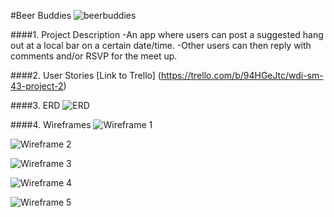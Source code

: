 #Beer Buddies
![beerbuddies](http://topwines.ro/wp-content/uploads/2016/04/o-BEER-CHEERS-facebook.jpg)

####1. Project Description
-An app where users can post a suggested hang out at a local bar on a certain date/time.
-Other users can then reply with comments and/or RSVP for the meet up.

####2. User Stories
[Link to Trello] (https://trello.com/b/94HGeJtc/wdi-sm-43-project-2)

####3. ERD
![ERD](./assets/images/image_1.png)

####4. Wireframes
![Wireframe 1](./assets/images/image_1.png)

![Wireframe 2](./assets/images/image_2.png)

![Wireframe 3](./assets/images/image_3.png)

![Wireframe 4](./assets/images/image_4.png)

![Wireframe 5](./assets/images/image_5.png)
